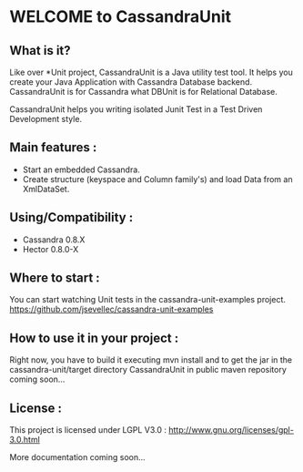 WELCOME to CassandraUnit
========================

What is it?
-----------

Like over *Unit project, CassandraUnit is a Java utility test tool.
It helps you create your Java Application with Cassandra Database backend.
CassandraUnit is for Cassandra what DBUnit is for Relational Database.

CassandraUnit helps you writing isolated Junit Test in a Test Driven Development style.

Main features :
---------------
- Start an embedded Cassandra.
- Create structure (keyspace and Column family's) and load Data from an XmlDataSet.

Using/Compatibility :
---------------
- Cassandra 0.8.X
- Hector 0.8.0-X

Where to start :
----------------
You can start watching Unit tests in the cassandra-unit-examples project.
https://github.com/jsevellec/cassandra-unit-examples

How to use it in your project :
----------------
Right now, you have to build it executing mvn install and to get the jar in the cassandra-unit/target directory
CassandraUnit in public maven repository coming soon...


License :
---------
This project is licensed under LGPL V3.0 :
http://www.gnu.org/licenses/gpl-3.0.html


More documentation coming soon...
